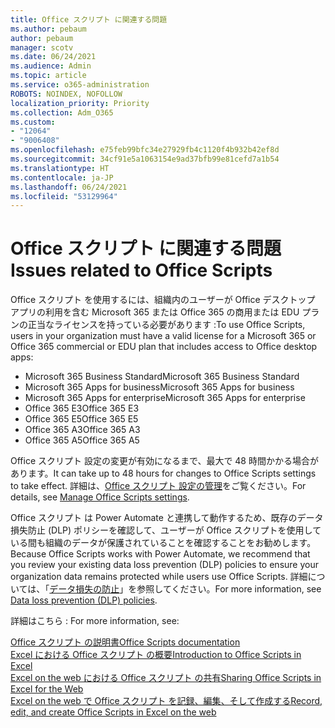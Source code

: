 ```yaml
---
title: Office スクリプト に関連する問題
ms.author: pebaum
author: pebaum
manager: scotv
ms.date: 06/24/2021
ms.audience: Admin
ms.topic: article
ms.service: o365-administration
ROBOTS: NOINDEX, NOFOLLOW
localization_priority: Priority
ms.collection: Adm_O365
ms.custom:
- "12064"
- "9006408"
ms.openlocfilehash: e75feb99bfc34e27929fb4c1120f4b932b42ef8d
ms.sourcegitcommit: 34cf91e5a1063154e9ad37bfb99e81cefd7a1b54
ms.translationtype: HT
ms.contentlocale: ja-JP
ms.lasthandoff: 06/24/2021
ms.locfileid: "53129964"
---
```

# <a name="issues-related-to-office-scripts"></a><span data-ttu-id="11f2e-102">Office スクリプト に関連する問題</span><span class="sxs-lookup"><span data-stu-id="11f2e-102">Issues related to Office Scripts</span></span>

<span data-ttu-id="11f2e-103">Office スクリプト を使用するには、組織内のユーザーが Office デスクトップ アプリの利用を含む Microsoft 365 または Office 365 の商用または EDU プランの正当なライセンスを持っている必要があります :</span><span class="sxs-lookup"><span data-stu-id="11f2e-103">To use Office Scripts, users in your organization must have a valid license for a Microsoft 365 or Office 365 commercial or EDU plan that includes access to Office desktop apps:</span></span>

- <span data-ttu-id="11f2e-104">Microsoft 365 Business Standard</span><span class="sxs-lookup"><span data-stu-id="11f2e-104">Microsoft 365 Business Standard</span></span>
- <span data-ttu-id="11f2e-105">Microsoft 365 Apps for business</span><span class="sxs-lookup"><span data-stu-id="11f2e-105">Microsoft 365 Apps for business</span></span>
- <span data-ttu-id="11f2e-106">Microsoft 365 Apps for enterprise</span><span class="sxs-lookup"><span data-stu-id="11f2e-106">Microsoft 365 Apps for enterprise</span></span>
- <span data-ttu-id="11f2e-107">Office 365 E3</span><span class="sxs-lookup"><span data-stu-id="11f2e-107">Office 365 E3</span></span>
- <span data-ttu-id="11f2e-108">Office 365 E5</span><span class="sxs-lookup"><span data-stu-id="11f2e-108">Office 365 E5</span></span>
- <span data-ttu-id="11f2e-109">Office 365 A3</span><span class="sxs-lookup"><span data-stu-id="11f2e-109">Office 365 A3</span></span>
- <span data-ttu-id="11f2e-110">Office 365 A5</span><span class="sxs-lookup"><span data-stu-id="11f2e-110">Office 365 A5</span></span>

<span data-ttu-id="11f2e-111">Office スクリプト 設定の変更が有効になるまで、最大で 48 時間かかる場合があります。</span><span class="sxs-lookup"><span data-stu-id="11f2e-111">It can take up to 48 hours for changes to Office Scripts settings to take effect.</span></span> <span data-ttu-id="11f2e-112">詳細は、[Office スクリプト 設定の管理](/microsoft-365/admin/manage/manage-office-scripts-settings)をご覧ください。</span><span class="sxs-lookup"><span data-stu-id="11f2e-112">For details, see [Manage Office Scripts settings](/microsoft-365/admin/manage/manage-office-scripts-settings).</span></span>

<span data-ttu-id="11f2e-113">Office スクリプト は Power Automate と連携して動作するため、既存のデータ損失防止 (DLP) ポリシーを確認して、ユーザーが Office スクリプトを使用している間も組織のデータが保護されていることを確認することをお勧めします。</span><span class="sxs-lookup"><span data-stu-id="11f2e-113">Because Office Scripts works with Power Automate, we recommend that you review your existing data loss prevention (DLP) policies to ensure your organization data remains protected while users use ‎Office Scripts‎.</span></span> <span data-ttu-id="11f2e-114">詳細については、「[データ損失の防止](/power-automate/prevent-data-loss)」を参照してください。</span><span class="sxs-lookup"><span data-stu-id="11f2e-114">For more information, see [Data loss prevention (DLP) policies](/power-automate/prevent-data-loss).</span></span>

<span data-ttu-id="11f2e-115">詳細はこちら : </span><span class="sxs-lookup"><span data-stu-id="11f2e-115">For more information, see:</span></span>

[<span data-ttu-id="11f2e-116">Office スクリプト の説明書</span><span class="sxs-lookup"><span data-stu-id="11f2e-116">Office Scripts documentation</span></span>](/office/dev/scripts/)<br/>
[<span data-ttu-id="11f2e-117">Excel における Office スクリプト の概要</span><span class="sxs-lookup"><span data-stu-id="11f2e-117">Introduction to Office Scripts in Excel</span></span>](https://support.microsoft.com/office/introduction-to-office-scripts-in-excel-9fbe283d-adb8-4f13-a75b-a81c6baf163a)<br/>
[<span data-ttu-id="11f2e-118">Excel on the web における Office スクリプト の共有</span><span class="sxs-lookup"><span data-stu-id="11f2e-118">Sharing Office Scripts in Excel for the Web</span></span>](https://support.microsoft.com/office/sharing-office-scripts-in-excel-for-the-web-226eddbc-3a44-4540-acfe-fccda3d1122b)<br/>
[<span data-ttu-id="11f2e-119">Excel on the web で Office スクリプト を記録、編集、そして作成する</span><span class="sxs-lookup"><span data-stu-id="11f2e-119">Record, edit, and create Office Scripts in Excel on the web</span></span>](/office/dev/scripts/tutorials/excel-tutorial)